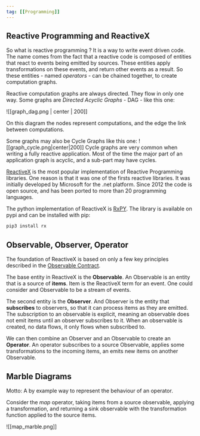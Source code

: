 ```yaml
---
tag: [[Programming]]
---
```

## Reactive Programming and ReactiveX

So what is reactive programming ? It is a way to write event driven code. The name comes from the fact that a reactive code is composed of entities that react to events being emitted by sources. These entities apply transformations on these events, and return other events as a result. So these entities - named _operators_ - can be chained together, to create computation graphs.

Reactive computation graphs are always directed. They flow in only one way. Some graphs are _Directed Acyclic Graphs_ - DAG - like this one:

![[graph_dag.png | center | 200]]

On this diagram the nodes represent computations, and the edge the link between computations.

Some graphs may also be Cycle Graphs like this one:
![[graph_cycle.png|center|200]]
Cycle graphs are very common when writing a fully reactive application. Most of the time the major part of an application graph is acyclic, and a sub-part may have cycles.

[ReactiveX](http://reactivex.io/) is the most popular implementation of Reactive Programming libraries. One reason is that it was one of the firsts reactive libraries. It was initially developed by Microsoft for the .net platform. Since 2012 the code is open source, and has been ported to more than 20 programming languages.

The python implementation of ReactiveX is [RxPY](https://github.com/ReactiveX/RxPY). The library is available on pypi and can be installed with pip:

```python
pip3 install rx
```

## Observable, Observer, Operator

The foundation of ReactiveX is based on only a few key principles described in the [Observable Contract](http://reactivex.io/documentation/contract.html).

The base entity in ReactiveX is the **Observable**. An Observable is an entity that is a source of **items**. Item is the ReactiveX term for an event. One could consider and Observable to be a stream of events.

The second entity is the **Observer**. And Observer is the entity that **subscribes** to observers, so that it can process items as they are emitted. The subscription to an observable is explicit, meaning an observable does not emit items until an observer subscribes to it. When an observable is created, no data flows, it only flows when subscribed to.

We can then combine an Observer and an Observable to create an **Operator**. An operator subscribes to a source Observable, applies some transformations to the incoming items, an emits new items on another Observable.

## Marble Diagrams

Motto: A by example way to represent the behaviour of an operator.

Consider the *map* operator, taking items from a source observable, applying a transformation, and returning a sink observable with the transformation function applied to the source items.

![[map_marble.png]]
